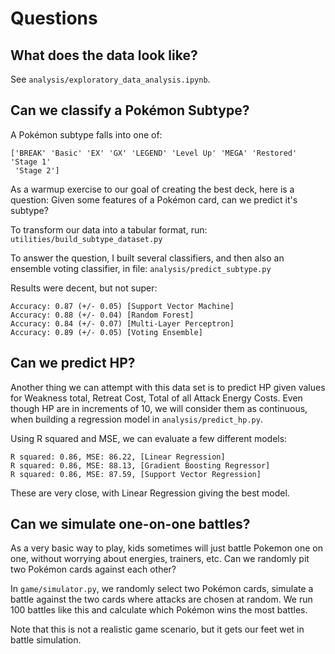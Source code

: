 # Questions

## What does the data look like?
See ```analysis/exploratory_data_analysis.ipynb```.

## Can we classify a Pokémon Subtype?

A Pokémon subtype falls into one of:

```
['BREAK' 'Basic' 'EX' 'GX' 'LEGEND' 'Level Up' 'MEGA' 'Restored' 'Stage 1'
 'Stage 2']
```
 
As a warmup exercise to our goal of creating the best deck, here is a question: Given some features of a Pokémon card, can we predict it's subtype?

To transform our data into a tabular format, run: ```utilities/build_subtype_dataset.py```

To answer the question, I built several classifiers, and then also an ensemble voting classifier, in file: ```analysis/predict_subtype.py```

Results were decent, but not super:

```
Accuracy: 0.87 (+/- 0.05) [Support Vector Machine]
Accuracy: 0.88 (+/- 0.04) [Random Forest]
Accuracy: 0.84 (+/- 0.07) [Multi-Layer Perceptron]
Accuracy: 0.89 (+/- 0.05) [Voting Ensemble]
```

## Can we predict HP?

Another thing we can attempt with this data set is to predict HP given values for Weakness total, Retreat Cost, Total of all Attack Energy Costs. Even though HP are in increments of 10, we will consider them as continuous, when building a regression model in ```analysis/predict_hp.py```.

Using R squared and MSE, we can evaluate a few different models:

```
R squared: 0.86, MSE: 86.22, [Linear Regression]
R squared: 0.86, MSE: 88.13, [Gradient Boosting Regressor]
R squared: 0.86, MSE: 87.59, [Support Vector Regression]
```

These are very close, with Linear Regression giving the best model.

## Can we simulate one-on-one battles?
As a very basic way to play, kids sometimes will just battle Pokemon one on one, without worrying about energies, trainers, etc. Can we randomly pit two Pokémon cards against each other?

In ```game/simulator.py```, we randomly select two Pokémon cards, simulate a battle against the two cards where attacks are chosen at random. We run 100 battles like this and calculate which Pokémon wins the most battles. 

Note that this is not a realistic game scenario, but it gets our feet wet in battle simulation.